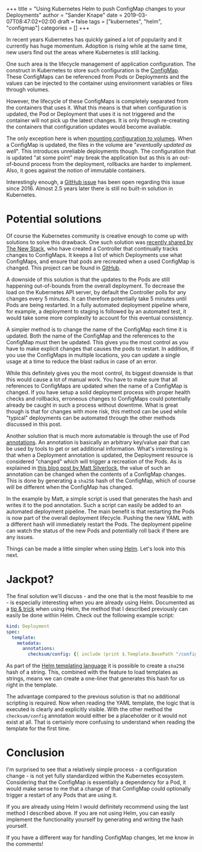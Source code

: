 +++
title = "Using Kubernetes Helm to push ConfigMap changes to your Deployments"
author = "Sander Knape"
date = 2019-03-07T08:47:02+02:00
draft = false
tags = ["kubernetes", "helm", "configmap"]
categories = []
+++

In recent years Kubernetes has quickly gained a lot of popularity and it currently has huge momentum. Adoption is rising while at the same time, new users find out the areas where Kubernetes is still lacking.

One such area is the lifecycle management of application configuration. The construct in Kubernetes to store such configuration is the [ConfigMap](https://kubernetes.io/docs/tasks/configure-pod-container/configure-pod-configmap/). These ConfigMaps can be referenced from Pods or Deployments and the values can be injected to the container using environment variables or files through volumes.

However, the lifecycle of these ConfigMaps is completely separated from the containers that uses it. What this means is that when configuration is updated, the Pod or Deployment that uses it is not triggered and the container will not pick up the latest changes. It is only through re-creating the containers that configuration updates would become available.

The only exception here is when [mounting configuration to volumes](https://kubernetes.io/docs/tasks/configure-pod-container/configure-pod-configmap/#mounted-configmaps-are-updated-automatically). When a ConfigMap is updated, the files in the volume are "*eventually updated as well*". This introduces unreliable deployments though. The configuration that is updated "at some point" may break the application but as this is an out-of-bound process from the deployment, rollbacks are harder to implement. Also, it goes against the notion of immutable containers.

Interestingly enough, a [GitHub issue](https://github.com/kubernetes/kubernetes/issues/22368) has been open regarding this issue since 2016. Almost 2.5 years later there is still no built-in solution in Kubernetes.

# Potential solutions

Of course the Kubernetes community is creative enough to come up with solutions to solve this drawback. One such solution was [recently shared by The New Stack](https://thenewstack.io/solving-kubernetes-configuration-woes-with-a-custom-controller/), who have created a Controller that continually tracks changes to ConfigMaps. It keeps a list of which Deployments use what ConfigMaps, and ensure that pods are recreated when a used ConfigMap is changed. This project can be found in [GitHub](https://github.com/pusher/wave).

A downside of this solution is that the updates to the Pods are still happening out-of-bounds from the overall deployment. To decrease the load on the Kubernetes API server, by default the Controller polls for any changes every 5 minutes. It can therefore potentially take 5 minutes until Pods are being restarted. In a fully automated deployment pipeline where, for example, a deployment to staging is followed by an automated test, it would take some more complexity to account for this eventual consistency.

A simpler method is to change the name of the ConfigMap each time it is updated. Both the name of the ConfigMap and the references to the ConfigMap must then be updated. This gives you the most control as you have to make explicit changes that causes the pods to restart. In addition, if you use the ConfigMaps in multiple locations, you can update a single usage at a time to reduce the blast radius in case of an error.

While this definitely gives you the most control, its biggest downside is that this would cause a lot of manual work. You have to make sure that all references to ConfigMaps are updated when the name of a ConfigMap is changed. If you have setup a solid deployment process with proper health checks and rollbacks, erroneous changes to ConfigMaps could potentially already be caught in such a process without downtime. What is great though is that for changes with more risk, this method can be used while "typical" deployments can be automated through the other methods discussed in this post.

Another solution that is much more automatable is through the use of Pod [annotations](https://kubernetes.io/docs/concepts/overview/working-with-objects/annotations/). An annotation is basically an arbitrary key/value pair that can be used by tools to get or set additional information. What's interesting is that when a Deployment annotation is updated, the Deployment resource is considered "changed" which will trigger a recreation of the Pods. As is explained in [this blog post by Matt Silverlock](https://blog.questionable.services/article/kubernetes-deployments-configmap-change/), the value of such an annotation can be changed when the contents of a ConfigMap changes. This is done by generating a `sha256` hash of the ConfigMap, which of course will be different when the ConfigMap has changed.

In the example by Matt, a simple script is used that generates the hash and writes it to the pod annotation. Such a script can easily be added to an automated deployment pipeline. The main benefit is that restarting the Pods is now part of the overall deployment lifecycle. Pushing the new YAML with a different hash will immediately restart the Pods. The deployment pipeline can watch the status of the new Pods and potentially roll back if there are any issues.

Things can be made a little simpler when using [Helm](https://helm.sh/). Let's look into this next.

# Jackpot?

The final solution we'll discuss - and the one that is the most feasible to me - is especially interesting when you are already using Helm. Documented as a [tip & trick](https://github.com/helm/helm/blob/master/docs/charts_tips_and_tricks.md#automatically-roll-deployments-when-configmaps-or-secrets-change) when using Helm, the method that I described previously can easily be done within Helm. Check out the following example script:

```yaml
kind: Deployment
spec:
  template:
    metadata:
      annotations:
        checksum/config: {{ include (print $.Template.BasePath "/configmap.yaml") . | sha256sum }}
```

As part of the [Helm templating language](https://helm.sh/docs/chart_template_guide/) it is possible to create a `sha256` hash of a string. This, combined with the feature to load templates as strings, means we can create a one-liner that generates this hash for us right in the template.

The advantage compared to the previous solution is that no additional scripting is required. Now when reading the YAML template, the logic that is executed is clearly and explicitly visible. With the other method the `checksum/config` annotation would either be a placeholder or it would not exist at all. That is certainly more confusing to understand when reading the template for the first time.

# Conclusion

I'm surprised to see that a relatively simple process - a configuration change - is not yet fully standardized within the Kubernetes ecosystem. Considering that the ConfigMap is essentially a dependency for a Pod, it would make sense to me that a change of that ConfigMap could optionally trigger a restart of any Pods that are using it.

If you are already using Helm I would definitely recommend using the last method I described above. If you are not using Helm, you can easily implement the functionality yourself by generating and writing the hash yourself.

If you have a different way for handling ConfigMap changes, let me know in the comments!